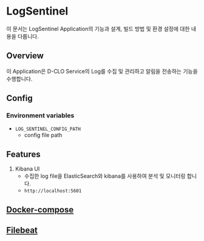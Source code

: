 # LogSentinel

이 문서는 LogSentinel Application의 기능과 설계, 빌드 방법 및 환경 설정에 대한 내용을 다룹니다.

## Overview

이 Application은 D-CLO Service의 Log를 수집 및 관리하고 알림을 전송하는 기능을 수행합니다.

## Config

### Environment variables

- `LOG_SENTINEL_CONFIG_PATH`
    - config file path

## Features

1. Kibana UI
    - 수집한 log file을 ElasticSearch와 kibana를 사용하여 분석 및 모니터링 합니다.
    - `http://localhost:5601`

## [Docker-compose](./docs/docker_compose.md)

## [Filebeat](./docs/filebeat.md)
